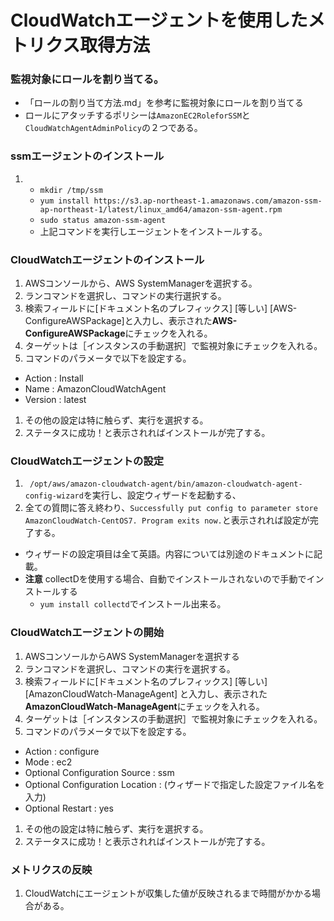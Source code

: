# CloudWatchエージェントを使用したメトリクス取得方法

### 監視対象にロールを割り当てる。
- 「ロールの割り当て方法.md」を参考に監視対象にロールを割り当てる
- ロールにアタッチするポリシーは`AmazonEC2RoleforSSM`と`CloudWatchAgentAdminPolicy`の２つである。

### ssmエージェントのインストール
1. - `mkdir /tmp/ssm`<br>
   - `yum install https://s3.ap-northeast-1.amazonaws.com/amazon-ssm-ap-northeast-1/latest/linux_amd64/amazon-ssm-agent.rpm`
   - `sudo status amazon-ssm-agent`
   - 上記コマンドを実行しエージェントをインストールする。

### CloudWatchエージェントのインストール
1. AWSコンソールから、AWS SystemManagerを選択する。
1. ランコマンドを選択し、コマンドの実行選択する。
1. 検索フィールドに[ドキュメント名のプレフィックス] [等しい] [AWS-ConfigureAWSPackage]と入力し、表示された**AWS-ConfigureAWSPackage**にチェックを入れる。
1. ターゲットは［インスタンスの手動選択］で監視対象にチェックを入れる。
1. コマンドのパラメータで以下を設定する。
  - Action : Install
  - Name : AmazonCloudWatchAgent
  - Version : latest
1. その他の設定は特に触らず、実行を選択する。
1. ステータスに成功！と表示されればインストールが完了する。

### CloudWatchエージェントの設定
1. ` /opt/aws/amazon-cloudwatch-agent/bin/amazon-cloudwatch-agent-config-wizard`を実行し、設定ウィザードを起動する、
1. 全ての質問に答え終わり、`Successfully put config to parameter store AmazonCloudWatch-CentOS7.
Program exits now.`と表示されれば設定が完了する。
  - ウィザードの設定項目は全て英語。内容については別途のドキュメントに記載。
  - **注意** collectDを使用する場合、自動でインストールされないので手動でインストールする
    - `yum install collectd`でインストール出来る。

### CloudWatchエージェントの開始
1. AWSコンソールからAWS SystemManagerを選択する
1. ランコマンドを選択し、コマンドの実行を選択する。
1. 検索フィールドに[ドキュメント名のプレフィックス] [等しい] [AmazonCloudWatch-ManageAgent] と入力し、表示された**AmazonCloudWatch-ManageAgent**にチェックを入れる。
1. ターゲットは［インスタンスの手動選択］で監視対象にチェックを入れる。
1. コマンドのパラメータで以下を設定する。
  - Action : configure
  - Mode : ec2
  -  Optional Configuration Source : ssm
  - Optional Configuration Location : (ウィザードで指定した設定ファイル名を入力)
  - Optional Restart : yes
1. その他の設定は特に触らず、実行を選択する。
1. ステータスに成功！と表示されればインストールが完了する。

### メトリクスの反映
1. CloudWatchにエージェントが収集した値が反映されるまで時間がかかる場合がある。
